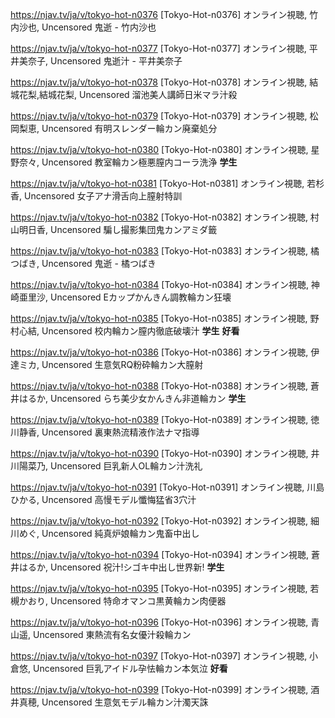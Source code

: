 https://njav.tv/ja/v/tokyo-hot-n0376
[Tokyo-Hot-n0376] オンライン視聴, 竹内沙也, Uncensored 鬼逝 - 竹内沙也

https://njav.tv/ja/v/tokyo-hot-n0377
[Tokyo-Hot-n0377] オンライン視聴, 平井美奈子, Uncensored 鬼逝汁 - 平井美奈子

https://njav.tv/ja/v/tokyo-hot-n0378
[Tokyo-Hot-n0378] オンライン視聴, 結城花梨,結城花梨, Uncensored 溜池美人講師日米マラ汁殺

https://njav.tv/ja/v/tokyo-hot-n0379
[Tokyo-Hot-n0379] オンライン視聴, 松岡梨恵, Uncensored 有明スレンダー輪カン廃棄処分

https://njav.tv/ja/v/tokyo-hot-n0380
[Tokyo-Hot-n0380] オンライン視聴, 星野奈々, Uncensored 教室輪カン極悪膣内コーラ洗浄
**学生**

https://njav.tv/ja/v/tokyo-hot-n0381
[Tokyo-Hot-n0381] オンライン視聴, 若杉香, Uncensored 女子アナ滑舌向上膣射特訓

https://njav.tv/ja/v/tokyo-hot-n0382
[Tokyo-Hot-n0382] オンライン視聴, 村山明日香, Uncensored 騙し撮影集団鬼カンアミダ籤

https://njav.tv/ja/v/tokyo-hot-n0383
[Tokyo-Hot-n0383] オンライン視聴, 橘つばき, Uncensored 鬼逝 - 橘つばき

https://njav.tv/ja/v/tokyo-hot-n0384
[Tokyo-Hot-n0384] オンライン視聴, 神崎亜里沙, Uncensored Eカップかんきん調教輪カン狂壊

https://njav.tv/ja/v/tokyo-hot-n0385
[Tokyo-Hot-n0385] オンライン視聴, 野村心結, Uncensored 校内輪カン膣内徹底破壊汁
**学生** **好看**

https://njav.tv/ja/v/tokyo-hot-n0386
[Tokyo-Hot-n0386] オンライン視聴, 伊達ミカ, Uncensored 生意気RQ粉砕輪カン大膣射

https://njav.tv/ja/v/tokyo-hot-n0388
[Tokyo-Hot-n0388] オンライン視聴, 蒼井はるか, Uncensored らち美少女かんきん非道輪カン
**学生** 

https://njav.tv/ja/v/tokyo-hot-n0389
[Tokyo-Hot-n0389] オンライン視聴, 徳川静香, Uncensored 裏東熱流精液作法ナマ指導

https://njav.tv/ja/v/tokyo-hot-n0390
[Tokyo-Hot-n0390] オンライン視聴, 井川陽菜乃, Uncensored 巨乳新人OL輪カン汁洗礼

https://njav.tv/ja/v/tokyo-hot-n0391
[Tokyo-Hot-n0391] オンライン視聴, 川島ひかる, Uncensored 高慢モデル懺悔猛省3穴汁

https://njav.tv/ja/v/tokyo-hot-n0392
[Tokyo-Hot-n0392] オンライン視聴, 細川めぐ, Uncensored 純真炉娘輪カン鬼畜中出し

https://njav.tv/ja/v/tokyo-hot-n0394
[Tokyo-Hot-n0394] オンライン視聴, 蒼井はるか, Uncensored 祝汁!シゴキ中出し世界新!
**学生**

https://njav.tv/ja/v/tokyo-hot-n0395
[Tokyo-Hot-n0395] オンライン視聴, 若槻かおり, Uncensored 特命オマンコ黒黄輪カン肉便器

https://njav.tv/ja/v/tokyo-hot-n0396
[Tokyo-Hot-n0396] オンライン視聴, 青山遥, Uncensored 東熱流有名女優汁殺輪カン

https://njav.tv/ja/v/tokyo-hot-n0397
[Tokyo-Hot-n0397] オンライン視聴, 小倉悠, Uncensored 巨乳アイドル孕怯輪カン本気泣
**好看**

https://njav.tv/ja/v/tokyo-hot-n0399
[Tokyo-Hot-n0399] オンライン視聴, 酒井真穂, Uncensored 生意気モデル輪カン汁濁天誅

